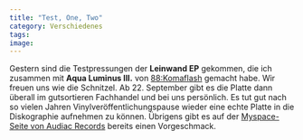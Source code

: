 ```yaml
---
title: "Test, One, Two"
category: Verschiedenes
tags: 
image: 
---
```


Gestern sind die Testpressungen der **Leinwand EP** gekommen, die ich zusammen mit **Aqua Luminus III.** von [88:Komaflash](http://www.88komaflash.de) gemacht habe. Wir freuen uns wie die Schnitzel. Ab 22. September gibt es die Platte dann überall im gutsortieren Fachhandel und bei uns persönlich. Es tut gut nach so vielen Jahren Vinylveröffentlichungspause wieder eine echte Platte in die Diskographie aufnehmen zu können. Übrigens gibt es auf der [Myspace-Seite von Audiac Records](http://www.myspace.com/audiacrecords) bereits einen Vorgeschmack.